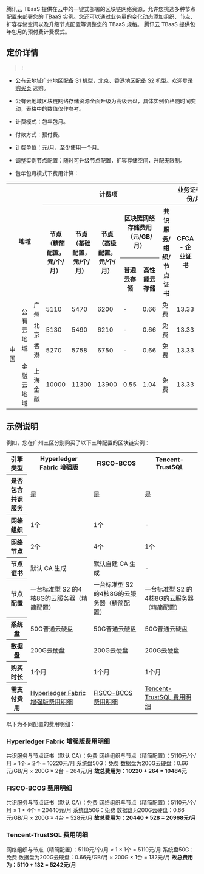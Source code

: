 腾讯云 TBaaS 提供在云中的一键式部署的区块链网络资源，允许您挑选多种节点配置来部署您的 TBaaS 实例。您还可以通过业务量的变化动态添加组织、节点、扩容存储空间以及升级节点配置等调整您的 TBaaS 规格。
腾讯云 TBaaS 提供包年包月的预付费计费模式。

## 定价详情
>!
- 公有云地域广州地区配备 S1 机型，北京、香港地区配备 S2 机型。欢迎登录 [购买页](https://buy.cloud.tencent.com/tbaas_blockchain) 选购。
- 公有云地域区块链网络存储资源全面升级为高级云盘，具体实例价格随时间变动，表格中的数值仅作参考。

- 计费模式：包年包月。
- 付款方式：预付费。
- 计费单位：元/月，至少使用一个月。
- 调整实例节点配置：随时可升级节点配置，扩容存储空间，升配无限制。
- 包年包月模式下费用计算：

<table>
<tr> 
      <th colspan="3" rowspan="3"><center>地域</center></th>
			<th colspan="6" ><center>计费项</center></th>
			<th colspan="2"><center>业务证书（元/份/月）	</center></th>
</tr>
<tr>
   <th rowspan=2><center>节点 （精简配置，元/个/月）</center></th>
	 <th rowspan=2><center>节点 （基础配置，元/个/月）</center></th>
	 <th rowspan=2><center>节点 （高级配置，元/个/月）</center></th>
	 <th colspan="2"><center>区块链网络存储费用（元/GB/月）</center></th>
	 <th rowspan=2><center>共识服务/组织/节点证书</center></th>
	  <th rowspan=2><center>CFCA - 企业证书</center></th>
	 <th rowspan=2><center>CFCA - 个人证书</center></th>
</tr>
<tr>
<th><center>普通云存储</center></th>
<th><center>高性能云存储</center></th>
</tr>
<tr>
    <td rowspan=4>中国</td>
		<td rowspan=3>公有云地域</td>
		<td>广州</td>
		<td>5110</td>
		<td>5470</td>
		<td>6200</td>
		<td>-</td>
		<td>0.66</td>
		<td>免费</td>
		<td>13.33</td>
		<td>0.83</td>
</tr>
<tr>
		<td>北京</td>
		<td>5130</td>
		<td>5490</td>
		<td>6210</td>
		<td>-</td>
		<td>0.66</td>
		<td>免费</td>
		<td>13.33</td>
		<td>0.83</td>
</tr>
<tr>
		<td>香港</td>
		<td>5270</td>
		<td>5758</td>
		<td>6750</td>
		<td>-</td>
		<td>0.66</td>
		<td>免费</td>
		<td>13.33</td>
		<td>0.83</td>
</tr>
<tr>
<td>金融云地域 </td>
		<td>上海金融 </td>
		<td>10000</td>
		<td>11300</td>
		<td>13900</td>
		<td>0.55</td>
		<td>1.04</td>
		<td>免费</td>
		<td>13.33</td>
		<td>0.83</td>
</tr>
</table>

## 示例说明
例如，您在广州三区分别购买了以下三种配置的区块链实例：
<table>
	<tr>
	<th>引擎类型</th>
	<th>Hyperledger Fabric 增强版</th>
	<th>FISCO-BCOS</th>
	<th>Tencent-TrustSQL</th>
	</tr>
	<tr>
	<th>是否包含共识服务</th>
	<td>是</td>
	<td>是</td>
	<td>是</td>
	</tr>
	<tr>
	<th>网络组织</th>
	<td>1个</td>
	<td>1个</td>
	<td>-</td>
	</tr>
	<tr>
	<th>网络节点</th>
	<td>2个</td>
	<td>4个</td>
	<td>1个</td>
	</tr>
	<tr>
	<th>节点证书</th>
	<td>默认 CA 生成</td>
	<td>默认自建 CA 生成</td>
	<td>-</td>
	</tr>
	<tr>
	<th>节点配置</th>
	<td>一台标准型 S2 的4核8G的云服务器（精简配置）</td>
	<td>一台标准型 S2 的4核8G的云服务器（精简配置）</td>
	<td>一台标准型 S2 的4核8G的云服务器（精简配置）</td>
	</tr>
	<tr>
	<th>系统盘</th>
	<td>50G普通云硬盘</td>
	<td>50G普通云硬盘</td>
	<td>50G普通云硬盘</td>
	</tr>
	<tr>
	<th>数据盘</th>
	<td>200G云硬盘</td>
	<td>200G云硬盘</td>
	<td>200G云硬盘</td>
	</tr>
	<tr>
	<th>购买时长</th>
	<td>1个月</td>
	<td>1个月</td>
	<td>1个月</td>
	</tr>
	<tr>
	<th>需支付费用</th>
	<td><a href="#fab">Hyperledger Fabric 增强版费用明细</a></td>
	<td><a href="#fis">FISCO-BCOS 费用明细</a></td>
	<td><a href="#trust">Tencent-TrustSQL 费用明细</a></td>
	</tr>
</table>

以下为不同配置的费用明细：
### Hyperledger Fabric 增强版费用明细<span id="fab"></a>

共识服务与节点证书（默认 CA）：免费
网络组织与节点（精简配置）：5110元/个/月 × 1个 × 2个 = 10220元/月
系统盘50G：免费
数据盘为200G云硬盘：0.66元/GB/月 × 200G × 2台 = 264元/月
**故总费用为：10220 + 264 = 10484元**

### FISCO-BCOS 费用明细<span id="fis"></a>

共识服务与节点证书（默认 CA）：免费
网络组织与节点（精简配置）：5110元/个/月 × 1 × 4个 = 20440元/月
系统盘50G：免费
数据盘为200G云硬盘：0.66元/GB/月 × 200G × 4台 = 528元/月
**故总费用为：20440 + 528 = 20968元/月**

### Tencent-TrustSQL 费用明细<span id="trust"></a>
网络组织与节点（精简配置）：5110元/个/月 × 1 × 1个 = 5110元/月
系统盘50G：免费
数据盘为200G云硬盘：0.66元/GB/月 × 200G × 1台 = 132元/月
**故总费用为：5110 + 132 = 5242元/月**





 
